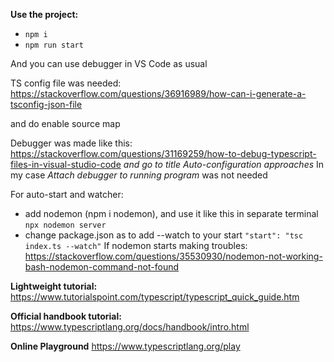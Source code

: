 **Use the project:**
* ```npm i```
* ```npm run start```

And you can use debugger in VS Code as usual

TS config file was needed:
https://stackoverflow.com/questions/36916989/how-can-i-generate-a-tsconfig-json-file

and do enable source map

Debugger was made like this:
https://stackoverflow.com/questions/31169259/how-to-debug-typescript-files-in-visual-studio-code
*and go to title Auto-configuration approaches*
In my case _Attach debugger to running program_ was not needed

For auto-start and watcher:
* add nodemon (npm i nodemon), and use it like this in separate terminal ```npx nodemon server```
* change package.json as to add --watch to your start ```"start": "tsc index.ts --watch"```
If nodemon starts making troubles: https://stackoverflow.com/questions/35530930/nodemon-not-working-bash-nodemon-command-not-found

**Lightweight tutorial:**
https://www.tutorialspoint.com/typescript/typescript_quick_guide.htm

**Official handbook tutorial:**
https://www.typescriptlang.org/docs/handbook/intro.html

**Online Playground**
https://www.typescriptlang.org/play